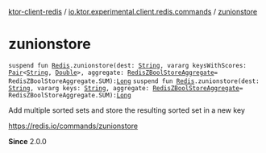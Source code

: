 [ktor-client-redis](../index.md) / [io.ktor.experimental.client.redis.commands](index.md) / [zunionstore](./zunionstore.md)

# zunionstore

`suspend fun `[`Redis`](../io.ktor.experimental.client.redis/-redis/index.md)`.zunionstore(dest: `[`String`](https://kotlinlang.org/api/latest/jvm/stdlib/kotlin/-string/index.html)`, vararg keysWithScores: `[`Pair`](https://kotlinlang.org/api/latest/jvm/stdlib/kotlin/-pair/index.html)`<`[`String`](https://kotlinlang.org/api/latest/jvm/stdlib/kotlin/-string/index.html)`, `[`Double`](https://kotlinlang.org/api/latest/jvm/stdlib/kotlin/-double/index.html)`>, aggregate: `[`RedisZBoolStoreAggregate`](-redis-z-bool-store-aggregate/index.md)` = RedisZBoolStoreAggregate.SUM): `[`Long`](https://kotlinlang.org/api/latest/jvm/stdlib/kotlin/-long/index.html)
`suspend fun `[`Redis`](../io.ktor.experimental.client.redis/-redis/index.md)`.zunionstore(dest: `[`String`](https://kotlinlang.org/api/latest/jvm/stdlib/kotlin/-string/index.html)`, vararg keys: `[`String`](https://kotlinlang.org/api/latest/jvm/stdlib/kotlin/-string/index.html)`, aggregate: `[`RedisZBoolStoreAggregate`](-redis-z-bool-store-aggregate/index.md)` = RedisZBoolStoreAggregate.SUM): `[`Long`](https://kotlinlang.org/api/latest/jvm/stdlib/kotlin/-long/index.html)

Add multiple sorted sets and store the resulting sorted set in a new key

https://redis.io/commands/zunionstore

**Since**
2.0.0

